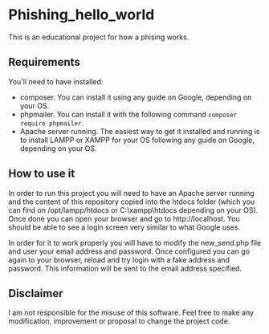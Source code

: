 # Phishing_hello_world
This is an educational project for how a phising works.

## Requirements

You'll need to have installed:
- composer. You can install it using any guide on Google, depending on your OS.
- phpmailer. You can install it with the following command `composer require phpmailer`.
- Apache server running. The easiest way to get it installed and running is to install LAMPP or XAMPP for your OS following any guide on Google, depending on your OS.

## How to use it

In order to run this project you will need to have an Apache server running and the content of this repository copied into the htdocs folder (which you can find on /opt/lampp/htdocs or C:\xampp\htdocs depending on your OS). Once done you can open your browser and go to http://localhost. You should be able to see a login screen very similar to what Google uses.

In order for it to work properly you will have to modify the new_send.php file and user your email address and password. Once configured you can go again to your browser, reload and try login with a fake address and password. This information will be sent to the email address specified.


## Disclaimer 

I am not responsible for the misuse of this software. Feel free to make any modification, improvement or proposal to change the project code.
